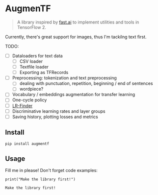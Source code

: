 <!--

#################################################
### THIS FILE WAS AUTOGENERATED! DO NOT EDIT! ###
#################################################
# file to edit: index.ipynb
# command to build the docs after a change: nbdev_build_docs

-->

# AugmenTF

> A library inspired by [fast.ai](https://www.fast.ai/) to implement utilities and tools in TensorFlow 2.


Currently, there's great support for images, thus I'm tackilng text first.

TODO:
* [ ] Dataloaders for text data
  * [ ] CSV loader
  * [ ] Textfile loader
  * [ ] Exporting as TFRecords
* [ ] Preprocessing: tokenization and text preprocessing
  * [ ] dealing with punctuation, repetition, beginning / end of sentences
  * [ ] wordpiece?
* [ ] Vocabulary / embeddings augmentation for transfer learning
* [ ] One-cycle policy
* [ ] [LR-Finder](https://www.avanwyk.com/finding-a-learning-rate-in-tensorflow-2/)
* [ ] Discriminative learning rates and layer groups
* [ ] Saving history, plotting losses and metrics

## Install

`pip install augmentf`

## Usage

Fill me in please! Don't forget code examples:
<div class="codecell" markdown="1">
<div class="input_area" markdown="1">

```
print("Make the library first!")
```

</div>
<div class="output_area" markdown="1">

    Make the library first!


</div>

</div>

